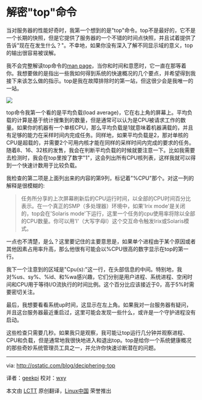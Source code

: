 解密"top"命令
================================================================================

当对服务器的性能好奇时，我第一个想到的是"top"命令。top不是最好的，它不是一个长期的快照，但是它提供了服务器的一个不错的时间点快照，并且试着提供了告诉"现在在发生什么？"。不幸地，如果你没有深入了解不同显示域的意义，top的输出很容易被误解。

我不会完整解读top命令的[man page][2]，当你和时间和意愿时，它一直在那等着你。我想要做的是指出一些我如何得到系统的快速概况的几个要点，并希望得到我接下来该怎么做的指示。top是我在故障排除时的第一站，但这很少会是我唯一的一站。

[![](http://farm4.staticflickr.com/3827/10847969205_5005a709c2_o.png)][1]

top命令我第一个看的是平均负载(load average)，它在右上角的屏幕上。平均负载的计算是基于统计搜集到的数量，但是通常可以认为是CPU被请求工作的数量。如果你的机器有一个单核CPU，那么平均负载是1就意味着机器满载的，并且有足够的能力在采样时间内完成任务。同样地，如果平均负载是2，那对单核的CPU是超载的，并需要2个可用内核才能在同样的采样时间内完成的要求的任务。随着8、16、32核的发售，我会在判断平均负载的时候就要注意一下。比如我需要去检测时，我会在top里按了数字"1"，这会列出所有CPU核列表，这样我就可以得到一个快速计数用于比较负载。

我检查的第二项是上面列出来的内容的第9列，标记着"%CPU"那个。对这一列的解释是很模糊的:

> 任务所分享的上次屏幕刷新后的CPU运行时间，以全部的CPU时间百分比表示。在一个真正的SMP（多处理器）环境中，如果'Irix mode'是关闭的，top会在'Solaris mode'下运行，这里一个任务的cpu使用率将除以全部的CPU数量。你可以用'I'（大写字母I）这个交互命令触发Irix或Solaris模式。

一点也不清楚，是么？这里要记住的主要意思是，如果单个进程由于某个原因或者其他因素占用率升高，那么他很有可能会以%CPU很高的数字显示在top的第一行。

我下一个注意到的区域是"Cpu(s):"这一行，在头部信息的中间。特别地，我对%us、sy%、%id、和%wa感兴趣，它们分别是用户进程、系统进程、空闲时间和CPU用于等待I/O流执行的时间比例。这个百分比应该接近于0，高于5%时需要密切关注。

最后，我想要看看系统up时间，这显示在左上角。如果我对一台服务器有疑问，并且这台服务器最近重启过，这里可能会发现一些什么，或许是一个守护进程没有启动。

这些检查只需要几秒。如果我只是观察，我可能让top运行几分钟并观察进程、CPU和负载，但是通常地我很快地进入和退出top。top是给你一个系统健康概况的那些奇妙系统管理员工具之一，并允许你快速诊断潜在的问题。

--------------------------------------------------------------------------------

via: http://ostatic.com/blog/deciphering-top

译者：[geekpi](https://github.com/geekpi) 校对：[wxy](https://github.com/wxy)

本文由 [LCTT](https://github.com/LCTT/TranslateProject) 原创翻译，[Linux中国](http://linux.cn/) 荣誉推出

[1]:http://www.flickr.com/photos/51724787@N06/10847969205/
[2]:http://www.linuxmanpages.com/man1/top1.php